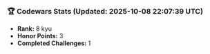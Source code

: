 ### 🏆 Codewars Stats (Updated: 2025-10-08 22:07:39 UTC)

- **Rank:** 8 kyu
- **Honor Points:** 3
- **Completed Challenges:** 1
